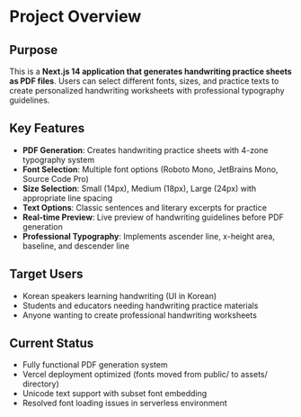 # Project Overview

## Purpose
This is a **Next.js 14 application that generates handwriting practice sheets as PDF files**. Users can select different fonts, sizes, and practice texts to create personalized handwriting worksheets with professional typography guidelines.

## Key Features
- **PDF Generation**: Creates handwriting practice sheets with 4-zone typography system
- **Font Selection**: Multiple font options (Roboto Mono, JetBrains Mono, Source Code Pro)
- **Size Selection**: Small (14px), Medium (18px), Large (24px) with appropriate line spacing
- **Text Options**: Classic sentences and literary excerpts for practice
- **Real-time Preview**: Live preview of handwriting guidelines before PDF generation
- **Professional Typography**: Implements ascender line, x-height area, baseline, and descender line

## Target Users
- Korean speakers learning handwriting (UI in Korean)
- Students and educators needing handwriting practice materials
- Anyone wanting to create professional handwriting worksheets

## Current Status
- Fully functional PDF generation system
- Vercel deployment optimized (fonts moved from public/ to assets/ directory)
- Unicode text support with subset font embedding
- Resolved font loading issues in serverless environment